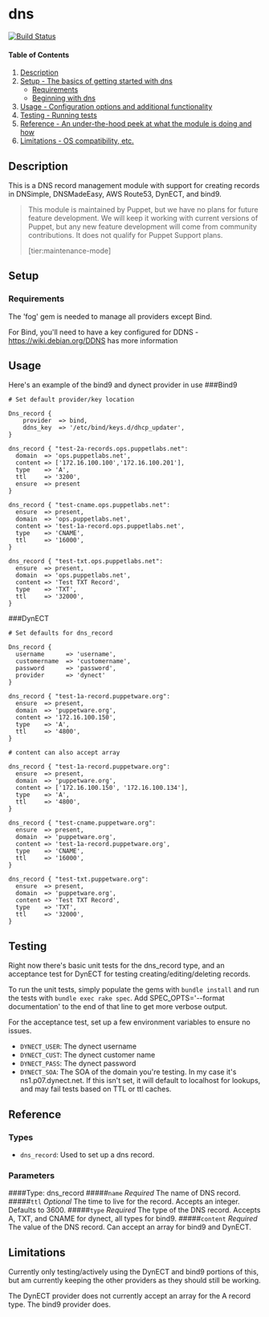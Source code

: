 # dns

[![Build Status](https://travis-ci.org/puppetlabs/puppetlabs-dns.png)](https://travis-ci.org/puppetlabs/puppetlabs-dns)
#### Table of Contents

1. [Description](#description)
1. [Setup - The basics of getting started with dns](#setup)
    * [Requirements](#Requirements)
    * [Beginning with dns](#beginning-with-dns)
1. [Usage - Configuration options and additional functionality](#usage)
1. [Testing - Running tests](#tests)
1. [Reference - An under-the-hood peek at what the module is doing and how](#reference)
1. [Limitations - OS compatibility, etc.](#limitations)

## Description

This is a DNS record management module with support for creating records in DNSimple, DNSMadeEasy, AWS Route53, DynECT, and bind9.

> This module is maintained by Puppet, but we have no plans for future feature development.
> We will keep it working with current versions of Puppet, but any new feature development will come from community contributions.
> It does not qualify for Puppet Support plans.
>
> [tier:maintenance-mode]

## Setup

### Requirements

The 'fog' gem is needed to manage all providers except Bind.

For Bind, you'll need to have a key configured for DDNS - https://wiki.debian.org/DDNS has more information

## Usage

Here's an example of the bind9 and dynect provider in use
###Bind9
~~~
# Set default provider/key location

Dns_record {
	provider  => bind,
	ddns_key  => '/etc/bind/keys.d/dhcp_updater',
}

dns_record { "test-2a-records.ops.puppetlabs.net":
  domain  => 'ops.puppetlabs.net',
  content => ['172.16.100.100','172.16.100.201'],
  type    => 'A',
  ttl     => '3200',
  ensure  => present
}
 
dns_record { "test-cname.ops.puppetlabs.net":
  ensure  => present,
  domain  => 'ops.puppetlabs.net',
  content => 'test-1a-record.ops.puppetlabs.net',
  type    => 'CNAME',
  ttl     => '16000',
}
 
dns_record { "test-txt.ops.puppetlabs.net":
  ensure  => present,
  domain  => 'ops.puppetlabs.net',
  content => 'Test TXT Record',
  type    => 'TXT',
  ttl     => '32000',
}
~~~

###DynECT
~~~
# Set defaults for dns_record

Dns_record {
  username      => 'username',
  customername  => 'customername',
  password      => 'password',
  provider      => 'dynect'
}

dns_record { "test-1a-record.puppetware.org":
  ensure  => present,
  domain  => 'puppetware.org',
  content => '172.16.100.150',
  type    => 'A',
  ttl     => '4800',
}

# content can also accept array

dns_record { "test-1a-record.puppetware.org":
  ensure  => present,
  domain  => 'puppetware.org',
  content => ['172.16.100.150', '172.16.100.134'],
  type    => 'A',
  ttl     => '4800',
}

dns_record { "test-cname.puppetware.org":
  ensure  => present,
  domain  => 'puppetware.org',
  content => 'test-1a-record.puppetware.org',
  type    => 'CNAME',
  ttl     => '16000',
}

dns_record { "test-txt.puppetware.org":
  ensure  => present,
  domain  => 'puppetware.org',
  content => 'Test TXT Record',
  type    => 'TXT',
  ttl     => '32000',
}
~~~

## Testing

Right now there's basic unit tests for the dns_record type, and an acceptance test for DynECT for testing creating/editing/deleting records.

To run the unit tests, simply populate the gems with `bundle install` and run the tests with `bundle exec rake spec`.  Add SPEC_OPTS='--format documentation' to the end of that line to get more verbose output.

For the acceptance test, set up a few environment variables to ensure no issues.

* `DYNECT_USER`: The dynect username
* `DYNECT_CUST`: The dynect customer name
* `DYNECT_PASS`: The dynect password
* `DYNECT_SOA`: The SOA of the domain you're testing. In my case it's ns1.p07.dynect.net.  If this isn't set, it will default to localhost for lookups, and may fail tests based on TTL or ttl caches.

## Reference

### Types
* `dns_record`: Used to set up a dns record.

### Parameters
####Type: dns_record
#####`name`
*Required* The name of DNS record.
#####`ttl`
*Optional* The time to live for the record. Accepts an integer.  Defaults to 3600.
#####`type`
*Required* The type of the DNS record.  Accepts A, TXT, and CNAME for dynect, all types for bind9.
#####`content`
*Required* The value of the DNS record. Can accept an array for bind9 and DynECT.


## Limitations

Currently only testing/actively using the DynECT and bind9 portions of this, but am currently keeping the other providers as they should still be working.

The DynECT provider does not currently accept an array for the A record type.  The bind9 provider does.
